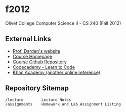 f2012
=====

Olivet College Computer Science II - CS 240 (Fall 2012)

External Links
--------------

* [Prof. Darden's website](http://marcusdarden.cs.olivetcollege.edu)
* [Course Homepage](http://cs240.cs.olivetcollege.edu)
* [Course Github Repository](http://www.github.com/oc-cs240/f2012)
* [Codecademy - Learn to Code](http://www.codecademy.com)
* [Khan Academy (another online reference)](http://www.khanacademy.com)

Repository Sitemap
------------------

    /lecture        Lecture Notes
    /assignments    Homework and Lab Assignment Listing
